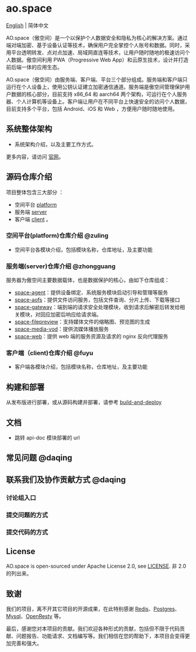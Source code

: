 # ao.space

[English](README.md) | 简体中文

AO.space（傲空间）是一个以保护个人数据安全和隐私为核心的解决方案。通过端对端加密、基于设备认证等技术，确保用户完全掌控个人账号和数据。同时，采用平台透明转发、点对点加速、局域网直连等技术，让用户随时随地的极速访问个人数据。傲空间利用 PWA（Progressive Web App）和云原生技术，设计并打造前后端一体的应用生态。

AO.space（傲空间）由服务端、客户端、平台三个部分组成。服务端和客户端只运行在个人设备上，使用公钥认证建立加密通信通道。服务端是傲空间管理保护用户数据的核心部分，目前支持 x86_64 和 aarch64 两个架构，可运行在个人服务器、个人计算机等设备上。客户端让用户在不同平台上快速安全的访问个人数据，目前支持多个平台，包括 Android、iOS 和 Web ，方便用户随时随地使用。

## 系统整体架构

- 系统架构介绍，以及主要工作方式。

更多内容，请访问 [官网](https://ao.space/blog)。

## 源码仓库介绍

项目整体包含三大部分 ：

- 空间平台 [platform](./platform/)
- 服务端 [server](./server/)
- 客户端 [client](./client/) 。

### 空间平台(platform)仓库介绍  @zuling

- 空间平台各模块介绍，包括模块名称，仓库地址，及主要功能

### 服务端(server)仓库介绍 @zhongguang

服务器为傲空间主要数据载体，也是数据保护的核心，由如下仓库组成：
  
- [space-agent](https://github.com/ao-space/space-agent)：提供设备绑定、系统服务模块启动引导和管理等服务
- [space-aofs](https://github.com/ao-space/space-aofs)：提供文件访问服务，包括文件查询、分片上传、下载等接口
- [space-gateway](https://github.com/ao-space/space-gateway)：端到端的请求安全处理模块，收到请求后解密后转发给相关模块，对回应加密后响应给请求端。
- [space-filepreview](https://github.com/ao-space/space-filepreview)：支持媒体文件的缩略图、预览图的生成
- [space-media-vod](https://github.com/ao-space/space-media-vod)：提供流媒体播放服务
- [space-web](https://github.com/ao-space/space-web)：提供 web 端的服务资源及请求的 nginx 反向代理服务

### 客户端（client)仓库介绍 @fuyu

- 客户端各模块介绍，包括模块名称，仓库地址，及主要功能

## 构建和部署

从发布版进行部署，或从源码构建并部署，请参考 [build-and-deploy](./docs/build-and-deploy_CN.md)

## 文档

- 跳转 api-doc 模块部署的 url

## 常见问题  @daqing

## 联系我们及协作贡献方式  @daqing

### 讨论组入口

### 提交问题的方式

### 提交代码的方式

## License

AO.space is open-sourced under Apache License 2.0, see [LICENSE](xxx).
非 2.0 的列出来。

## 致谢

我们的项目，离不开其它项目的开源成果，在此特别感谢 [Redis](xx)、[Postgres](xxx)、 [Mysql](xxx)、[OpenResty](xxx) 等。

最后，感谢您对本项目的贡献。我们欢迎各种形式的贡献，包括但不限于代码贡献、问题报告、功能请求、文档编写等。我们相信在您的帮助下，本项目会变得更加完善和强大。
